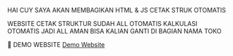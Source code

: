 HAI CUY SAYA AKAN MEMBAGIKAN HTML & JS CETAK STRUK OTOMATIS

WEBSITE CETAK STRUKTUR SUDAH ALL OTOMATIS KALKULASI OTOMATIS JADI ALL AMAN BISA KALIAN GANTI DI BAGIAN NAMA TOKO

🔗 DEMO WEBSITE [Demo Website](https://alzzhosting.github.io/AlzzoffcCetakStruk.github.io/)

